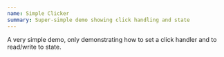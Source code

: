 ```yaml
---
name: Simple Clicker
summary: Super-simple demo showing click handling and state
---
```


A very simple demo, only demonstrating how to set a click handler and to read/write to state.